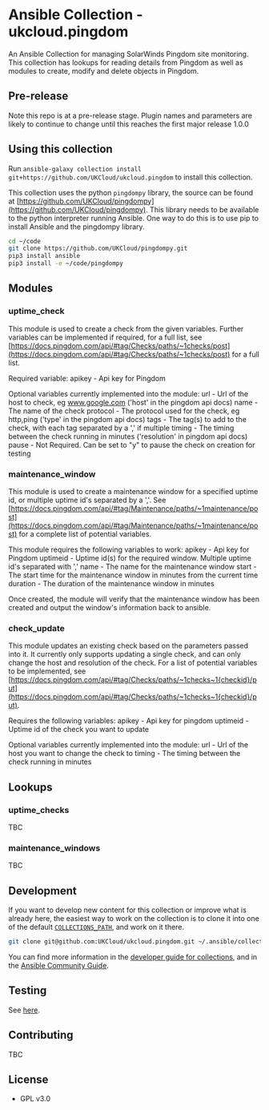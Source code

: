 # Ansible Collection - ukcloud.pingdom

An Ansible Collection for managing SolarWinds Pingdom site monitoring. This collection has lookups for reading details from Pingdom as well as modules to create, modify and delete objects in Pingdom.

## Pre-release

Note this repo is at a pre-release stage. Plugin names and parameters are likely to continue to change until this reaches the first major release 1.0.0

## Using this collection

Run `ansible-galaxy collection install git+https://github.com/UKCloud/ukcloud.pingdom` to install this collection.

This collection uses the python `pingdompy` library, the source can be found at [https://github.com/UKCloud/pingdompy](https://github.com/UKCloud/pingdompy). This library needs to be available to the python interpreter running Ansible. One way to do this is to use pip to install Ansible and the pingdompy library.

```bash
cd ~/code
git clone https://github.com/UKCloud/pingdompy.git
pip3 install ansible
pip3 install -e ~/code/pingdompy
```

## Modules

### uptime_check

This module is used to create a check from the given variables. Further variables can be implemented if required, for a full list, see [https://docs.pingdom.com/api/#tag/Checks/paths/~1checks/post](https://docs.pingdom.com/api/#tag/Checks/paths/~1checks/post) for a full list. 

Required variable:
apikey - Api key for Pingdom

Optional variables currently implemented into the module:
url - Url of the host to check, eg www.google.com ('host' in the pingdom api docs)
name - The name of the check
protocol - The protocol used for the check, eg http,ping ('type' in the pingdom api docs)
tags - The tag(s) to add to the check, with each tag separated by a ',' if multiple
timing - The timing between the check running in minutes ('resolution' in pingdom api docs)
pause - Not Required. Can be set to "y" to pause the check on creation for testing

### maintenance_window

This module is used to create a maintenance window for a specified uptime id, or multiple uptime id's separated by a ','. See [https://docs.pingdom.com/api/#tag/Maintenance/paths/~1maintenance/post](https://docs.pingdom.com/api/#tag/Maintenance/paths/~1maintenance/post) for a complete list of potential variables. 

This module requires the following variables to work:
apikey - Api key for Pingdom
uptimeid - Uptime id(s) for the required window. Multiple uptime id's separated with ','
name - The name for the maintenance window
start - The start time for the maintenance window in minutes from the current time
duration - The duration of the maintenance window in minutes

Once created, the module will verify that the maintenance window has been created and 
output the window's information back to ansible.

### check_update

This module updates an existing check based on the parameters passed into it. It currently only supports updating a single check, and can only change the host and resolution of the check. For a list of potential variables to be implemented, see [https://docs.pingdom.com/api/#tag/Checks/paths/~1checks~1{checkid}/put](https://docs.pingdom.com/api/#tag/Checks/paths/~1checks~1{checkid}/put).

Requires the following variables:
apikey - Api key for pingdom
uptimeid - Uptime id of the check you want to update

Optional variables currently implemented into the module:
url - Url of the host you want to change the check to
timing - The timing between the check running in minutes

## Lookups

### uptime_checks

TBC

### maintenance_windows

TBC

## Development

If you want to develop new content for this collection or improve what is already here, the easiest way to work on the collection is to clone it into one of the default [`COLLECTIONS_PATH`](https://docs.ansible.com/ansible/latest/reference_appendices/config.html#collections-paths), and work on it there.

```bash
git clone git@github.com:UKCloud/ukcloud.pingdom.git ~/.ansible/collections/ansible_collections/ukcloud/pingdom
```

You can find more information in the [developer guide for collections](https://docs.ansible.com/ansible/devel/dev_guide/developing_collections.html#contributing-to-collections), and in the [Ansible Community Guide](https://docs.ansible.com/ansible/latest/community/index.html).

## Testing

See [here](https://docs.ansible.com/ansible/devel/dev_guide/developing_collections.html#testing-collections).

## Contributing

TBC

## License

* GPL v3.0
